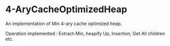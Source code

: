 # 4-AryCacheOptimizedHeap
An implementation of Min 4-ary cache optimized heap.

Operation implemented : 
Extract-Min,
heapify Up, 
Insertion, 
Get All children etc.
